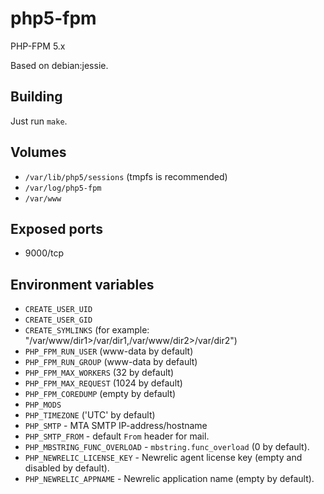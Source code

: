 # php5-fpm

PHP-FPM 5.x

Based on debian:jessie.

## Building

Just run `make`.

## Volumes

* `/var/lib/php5/sessions` (tmpfs is recommended)
* `/var/log/php5-fpm`
* `/var/www`

## Exposed ports

* 9000/tcp

## Environment variables

* `CREATE_USER_UID`
* `CREATE_USER_GID`
* `CREATE_SYMLINKS` (for example: "/var/www/dir1>/var/dir1,/var/www/dir2>/var/dir2")
* `PHP_FPM_RUN_USER` (www-data by default)
* `PHP_FPM_RUN_GROUP` (www-data by default)
* `PHP_FPM_MAX_WORKERS` (32 by default)
* `PHP_FPM_MAX_REQUEST` (1024 by default)
* `PHP_FPM_COREDUMP` (empty by default)
* `PHP_MODS`
* `PHP_TIMEZONE` ('UTC' by default)
* `PHP_SMTP` - MTA SMTP IP-address/hostname
* `PHP_SMTP_FROM` - default `From` header for mail.
* `PHP_MBSTRING_FUNC_OVERLOAD` - `mbstring.func_overload` (0 by default).
* `PHP_NEWRELIC_LICENSE_KEY` - Newrelic agent license key (empty and disabled by default).
* `PHP_NEWRELIC_APPNAME` - Newrelic application name (empty by default).
